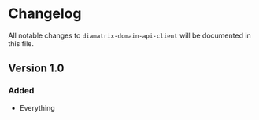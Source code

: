 # Changelog

All notable changes to `diamatrix-domain-api-client` will be documented in this file.

## Version 1.0

### Added
- Everything
